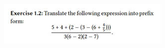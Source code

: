 ![Translate the following expression into prefix form: 5 + 4 + (2 - (3 - (6 + 4 / 5 ))) / 3(6 - 2)(2 - 7)](image.png)
